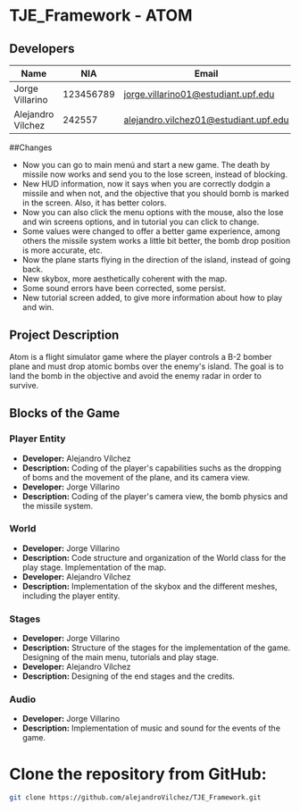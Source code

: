 # TJE_Framework - ATOM

## Developers

| Name                | NIA       | Email                                 |
|---------------------|-----------|---------------------------------------|
| Jorge Villarino     | 123456789 | jorge.villarino01@estudiant.upf.edu   |
| Alejandro Vílchez   | 242557    | alejandro.vilchez01@estudiant.upf.edu |

##Changes

- Now you can go to main menú and start a new game. The death by missile now works and send you to the lose screen, instead of blocking.
- New HUD information, now it says when you are correctly dodgin a missile and when not, and the objective that you should bomb is marked in the screen. Also, it has better colors.
- Now you can also click the menu options with the mouse, also the lose and win screens options, and in tutorial you can click to change.
- Some values were changed to offer a better game experience, among others the missile system works a little bit better, the bomb drop position is more accurate, etc.
- Now the plane starts flying in the direction of the island, instead of going back.
- New skybox, more aesthetically coherent with the map.
- Some sound errors have been corrected, some persist.
- New tutorial screen added, to give more information about how to play and win.


## Project Description

Atom is a flight simulator game where the player controls a B-2 bomber plane and must drop atomic bombs over the enemy's island. The goal is to land the bomb in the objective and avoid the enemy radar in order to survive. 

## Blocks of the Game

### Player Entity
- **Developer:** Alejandro Vílchez
- **Description:** Coding of the player's capabilities suchs as the dropping of boms and the movement of the plane, and its camera view. 
- **Developer:** Jorge Villarino
- **Description:** Coding of the player's camera view, the bomb physics and the missile system. 

### World
- **Developer:** Jorge Villarino
- **Description:** Code structure and organization of the World class for the play stage. Implementation of the map.
- **Developer:** Alejandro Vílchez
- **Description:** Implementation of the skybox and the different meshes, including the player entity.

### Stages
- **Developer:** Jorge Villarino
- **Description:** Structure of the stages for the implementation of the game. Designing of the main menu, tutorials and play stage.
- **Developer:** Alejandro Vílchez
- **Description:** Designing of the end stages and the credits.

### Audio
- **Developer:** Jorge Villarino
- **Description:** Implementation of music and sound for the events of the game.

# Clone the repository from GitHub:
   ```sh
   git clone https://github.com/alejandroVilchez/TJE_Framework.git
